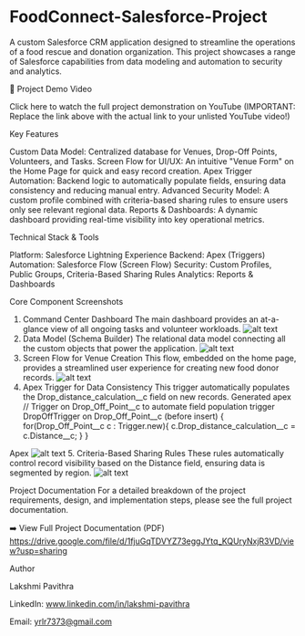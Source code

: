 # FoodConnect-Salesforce-Project
A custom Salesforce CRM application designed to streamline the operations of a food rescue and donation organization. This project showcases a range of Salesforce capabilities from data modeling and automation to security and analytics.

🎥 Project Demo Video

Click here to watch the full project demonstration on YouTube
(IMPORTANT: Replace the link above with the actual link to your unlisted YouTube video!)


Key Features

Custom Data Model: Centralized database for Venues, Drop-Off Points, Volunteers, and Tasks.
Screen Flow for UI/UX: An intuitive "Venue Form" on the Home Page for quick and easy record creation.
Apex Trigger Automation: Backend logic to automatically populate fields, ensuring data consistency and reducing manual entry.
Advanced Security Model: A custom profile combined with criteria-based sharing rules to ensure users only see relevant regional data.
Reports & Dashboards: A dynamic dashboard providing real-time visibility into key operational metrics.


Technical Stack & Tools

Platform: Salesforce Lightning Experience
Backend: Apex (Triggers)
Automation: Salesforce Flow (Screen Flow)
Security: Custom Profiles, Public Groups, Criteria-Based Sharing Rules
Analytics: Reports & Dashboards


Core Component Screenshots

1. Command Center Dashboard
The main dashboard provides an at-a-glance view of all ongoing tasks and volunteer workloads.
![alt text](screenshots/1-Dashboard.png)
2. Data Model (Schema Builder)
The relational data model connecting all the custom objects that power the application.
![alt text](screenshots/2-Schema-Builder.png)
3. Screen Flow for Venue Creation
This flow, embedded on the home page, provides a streamlined user experience for creating new food donor records.
![alt text](screenshots/3-Screen-Flow.png)
4. Apex Trigger for Data Consistency
This trigger automatically populates the Drop_distance_calculation__c field on new records.
Generated apex
// Trigger on Drop_Off_Point__c to automate field population
trigger DropOffTrigger on Drop_Off_Point__c (before insert) {
    for(Drop_Off_Point__c c : Trigger.new){
        c.Drop_distance_calculation__c = c.Distance__c;
    }
}

Apex
![alt text](screenshots/4-Apex-Trigger.png)
5. Criteria-Based Sharing Rules
These rules automatically control record visibility based on the Distance field, ensuring data is segmented by region.
![alt text](screenshots/5-Sharing-Rules.png)

Project Documentation
For a detailed breakdown of the project requirements, design, and implementation steps, please see the full project documentation.

➡️ View Full Project Documentation (PDF)
https://drive.google.com/file/d/1fjuGqTDVYZ73eggJYtq_KQUryNxjR3VD/view?usp=sharing

Author

Lakshmi Pavithra

LinkedIn: www.linkedin.com/in/lakshmi-pavithra

Email: yrlr7373@gmail.com
